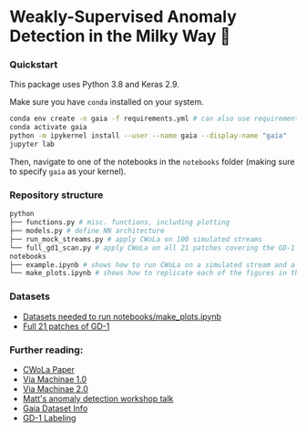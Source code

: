 # Weakly-Supervised Anomaly Detection in the Milky Way 🌌

### Quickstart 
This package uses Python 3.8 and Keras 2.9.

Make sure you have `conda` installed on your system. 
```sh
conda env create -n gaia -f requirements.yml # can also use requirements_no_builds.yml
conda activate gaia
python -m ipykernel install --user --name gaia --display-name "gaia"
jupyter lab
```
Then, navigate to one of the notebooks in the `notebooks` folder (making sure to specify `gaia` as your kernel).

### Repository structure 
```sh
python
├── functions.py # misc. functions, including plotting
├── models.py # define NN architecture 
├── run_mock_streams.py # apply CWoLa on 100 simulated streams
└── full_gd1_scan.py # apply CWoLa on all 21 patches covering the GD-1 stream
notebooks
├── example.ipynb # shows how to run CWoLa on a simulated stream and a real patch of GD-1
└── make_plots.ipynb # shows how to replicate each of the figures in the paper
```

### Datasets 
- [Datasets needed to run notebooks/make_plots.ipynb](https://doi.org/10.5281/zenodo.7897839) 
- [Full 21 patches of GD-1]([https://zenodo.org/record/7897936#.ZFUQU-zMJqs](https://doi.org/10.5281/zenodo.7897935))

### Further reading: 
- [CWoLa Paper](https://arxiv.org/abs/1708.02949)
- [Via Machinae 1.0](https://arxiv.org/abs/2104.12789)
- [Via Machinae 2.0](https://arxiv.org/abs/2303.01529)
- [Matt's anomaly detection workshop talk](https://indico.desy.de/indico/event/25341/session/0/contribution/15/material/slides/0.pdf)
- [Gaia Dataset Info](https://gea.esac.esa.int/archive/)
- [GD-1 Labeling](https://doi.org/10.5281/zenodo.1295543)
